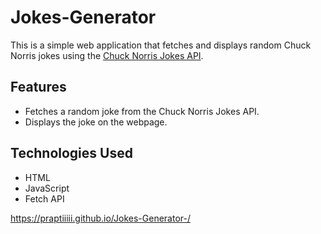# Jokes-Generator
This is a simple web application that fetches and displays random Chuck Norris jokes using the [Chuck Norris Jokes API](https://api.chucknorris.io/).

## Features

- Fetches a random joke from the Chuck Norris Jokes API.
- Displays the joke on the webpage.

## Technologies Used

- HTML
- JavaScript
- Fetch API


https://praptiiiii.github.io/Jokes-Generator-/
